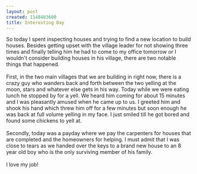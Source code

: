 ```yaml
--- 
layout: post
created: 1148403600
title: Interesting Day
---
```

So today I spent inspecting houses and trying to find a new location to build houses.  Besides getting upset with the village leader for not showing three times and finally telling him he had to come to my office tomorrow or I wouldn't consider building houses in his village, there are two notable things that happened.<br /><br />First, in the two main villages that we are building in right now, there is a crazy guy who wanders back and forth between the two yelling at the moon, stars and whatever else gets in his way.  Today while we were eating lunch he stopped by for a yell.  We heard him coming for about 15 minutes and I was pleasantly amused when he came up to us.  I greeted him and shook his hand which threw him off for a few minutes but soon enough he was back at full volume yelling in my face.  I just smiled till he got bored and found some chickens to yell at.<br /><br />Secondly, today was a payday where we pay the carpenters for houses that are completed and the homeowners for helping.  I must admit that I was close to tears as we handed over the keys to a brand new house to an 8 year old boy who is the only surviving member of his family.<br /><br />I love my job!
